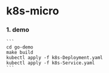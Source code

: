 # k8s-micro

### 1. demo
    
    ```
    cd go-demo
    make build
    kubectl apply -f k8s-Deployment.yaml
    kubectl apply -f k8s-Service.yaml
    ```
